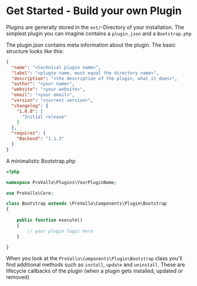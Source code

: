 # Get Started - Build your own Plugin

Plugins are generally stored in the `ext/`-Directory of your installation. The simplest plugin you can
imagine contains a `plugin.json` and a `Bootstrap.php`

The plugin.json contains meta information about the plugin. The basic structure looks like this:

```json
{
  "name": "<technical plugin name>",
  "label": "<plugin name, must equal the directory name>",
  "description": "<the description of the plugin, what it does>",
  "author": "<your name>",
  "website": "<your website>",
  "email": "<your email>",
  "version": "<current version>",
  "changelog": {
    "1.0.0": [
      "Initial release"
    ]
  },
  "requires": {
    "Backend": "1.1.3"
  }
}
```

A minimalistic Bootstrap.php

```php
<?php

namespace ProVallo\Plugins\YourPluginName;

use ProVallo\Core;

class Bootstrap extends \ProVallo\Components\Plugin\Bootstrap
{
    
    public function execute()
    {
        // your plugin logic here
    }

}
```

When you look at the `ProVallo\Components\Plugin\Bootstrap` class you'll find additional methods such as `install`, 
`update` and `uninstall`. These are lifecycle callbacks of the plugin (when a plugin gets installed, updated or removed)

